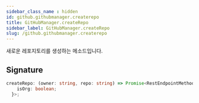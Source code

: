 ```yaml
---
sidebar_class_name : hidden
id: github.githubmanager.createrepo
title: GitHubManager.createRepo
sidebar_label: GitHubManager.createRepo
slug: /github.githubmanager.createrepo
---
```






새로운 레포지토리를 생성하는 메소드입니다.

## Signature

```typescript
createRepo: (owner: string, repo: string) => Promise<RestEndpointMethodTypes["repos"]["createInOrg"]["response"]["data"] & {
    isOrg: boolean;
  }>;
```

